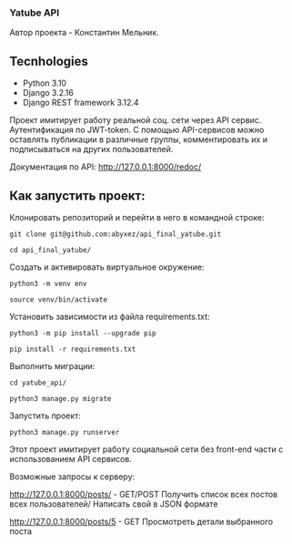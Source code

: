 ### Yatube API

Автор проекта - Константин Мельник.

## Tecnhologies

- Python 3.10
- Django 3.2.16
- Django REST framework 3.12.4


Проект имитирует работу реальной соц. сети через API сервис. Аутентификация по JWT-token. С помощью API-сервисов можно оставлять публикации в различные группы, комментировать их и подписываться на других пользователей.

Документация по API:
http://127.0.0.1:8000/redoc/

## Как запустить проект:

Клонировать репозиторий и перейти в него в командной строке:

```
git clone git@github.com:abyxez/api_final_yatube.git
```

```
cd api_final_yatube/
```

Cоздать и активировать виртуальное окружение:

```
python3 -m venv env
```

```
source venv/bin/activate
```

Установить зависимости из файла requirements.txt:

```
python3 -m pip install --upgrade pip
```

```
pip install -r requirements.txt
```

Выполнить миграции:
```
cd yatube_api/
```

```
python3 manage.py migrate
```

Запустить проект:

```
python3 manage.py runserver
```

Этот проект имитирует работу социальной сети без front-end части с использованием API cервисов.

Возможные запросы к серверу:

http://127.0.0.1:8000/posts/ - GET/POST
Получить список всех постов всех пользователей/ Написать свой в JSON формате

http://127.0.0.1:8000/posts/5 - GET
Просмотреть детали выбранного поста

